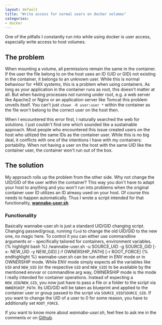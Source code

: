 ```yaml
---
layout: default
title: "Write access for normal users on docker volumes"
categories:
- docker
---
```


One of the pitfalls I constantly run into while using docker is user access, especially write access to host volumes.

## The problem

When mounting a volume, all permissions remain the same in the container. If the user the file belong to on the host uses an ID (UID or GID) not existing in the container, it belongs to an unknown user. While this is normal behaviour for \*NIX systems, this is a problem when using containers. As long as your application in the container runs as root, this doesn't matter at all. But when having processes not running under root, e.g. a web server like Apache2 or Nginx or an application server like Tomcat this problem unveils itself. You can't just `chown -R user:user *` within the container as the file won't belong to the correct user on the host then.

When I encountered this error first, I naturally searched the web for solutions. I just couldn't find one which sounded like a sustainable approach. Most people who encountered this issue created users on the host who utilized the same IDs as the container user. While this is no big deal, it conflicts with one of the intentions I have with my containers: portability. When not having a user on the host with the same UID like the container user, the container won't run out of the box.

## The solution

My approach rolls up the problem from the other side. Why not change the UID/GID of the user *within* the container? This way you don't have to adapt your host to anything and you won't run into problems when the original container user ID utilizes an ID alreasy used on your host. Of course this needs to happen automatically. Thus I wrote a script intended for that functionality, **[wannabe-user.sh](https://github.com/m3adow/wannabe-user.sh)**.

### Functionality

Basically wannabe-user.sh is just a standard UID/GID changing script. Changing passwd/group, running `find` to change the old UID/GID to the new one, no magic here. To control it you can either use commandline arguments or - specifically tailored for containers, environment variables.
{% highlight bash %}
/wannabe-user.sh -u SOURCE_UID -g SOURCE_GID [-x- NEW_UID -y NEW_GID] [-f OWNERSHIP_PATH] [-r ROOT_FORCE]
{% endhighlight %}
wannabe-user.sh can be run either in ENV mode or in OWNERSHIP mode. While ENV mode simply expects all the variables like `UID` and `NEW_UID` (or the respective `GID` and `NEW_GID`) to be available by the mentioned envvar or commandline arg way, OWNERSHIP mode is the mode I really intended for container operations. Instead of expecting a `NEW_UID`/`NEW_GID`, you now just have to pass a file or a folder to the script via `OWNERSHIP_PATH`. Its UID/GID will be taken as blueprint and applied to the container user or group passed to the script via `SOURCE_UID`/`SOURCE_GID`.
If you want to change the UID of a user to 0 for some reason, you have to additionally set `ROOT_FORCE`.

If you want to know more about *wannabe-user.sh*, feel free to ask me in the comments or on [Github](https://github.com/m3adow/wannabe-user.sh).
